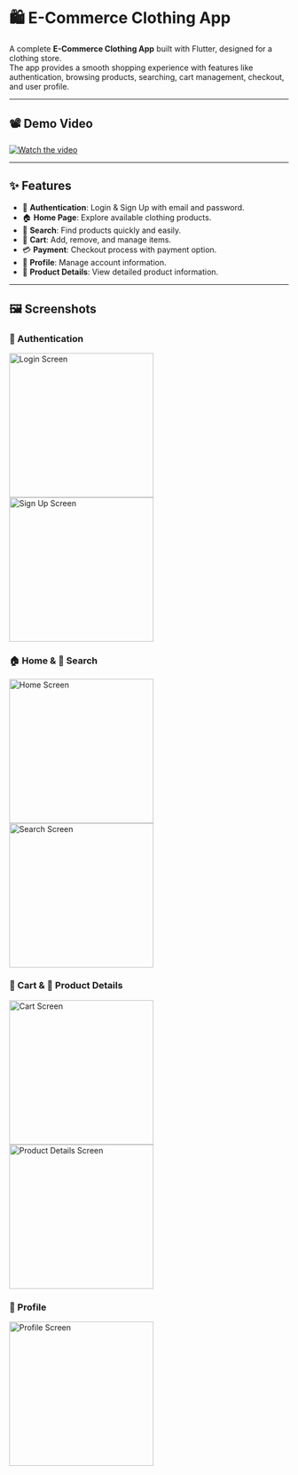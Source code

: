 # 🛍️ E-Commerce Clothing App

A complete **E-Commerce Clothing App** built with Flutter, designed for a clothing store.  
The app provides a smooth shopping experience with features like authentication, browsing products, searching, cart management, checkout, and user profile.

---

## 📽️ Demo Video
[![Watch the video](https://img.youtube.com/vi/5SZedpbuH6U/maxresdefault.jpg)](https://youtube.com/shorts/5SZedpbuH6U?feature=share)

---

## ✨ Features
- 🔐 **Authentication**: Login & Sign Up with email and password.  
- 🏠 **Home Page**: Explore available clothing products.  
- 🔎 **Search**: Find products quickly and easily.  
- 🛒 **Cart**: Add, remove, and manage items.  
- 💳 **Payment**: Checkout process with payment option.  
- 👤 **Profile**: Manage account information.  
- 👕 **Product Details**: View detailed product information.  

---

## 🖼️ Screenshots

### 🔐 Authentication
<p>
  <img src="assets/images/login.jpg" alt="Login Screen" width="260">
  <img src="assets/images/sign_up.jpg" alt="Sign Up Screen" width="260">
</p>

### 🏠 Home & 🔎 Search
<p>
  <img src="assets/images/home_page.jpg" alt="Home Screen" width="260">
  <img src="assets/images/search.jpg" alt="Search Screen" width="260">
</p>

### 🛒 Cart & 👕 Product Details
<p>
  <img src="assets/images/cart.jpg" alt="Cart Screen" width="260">
  <img src="assets/images/product_details.jpg" alt="Product Details Screen" width="260">
</p>

### 👤 Profile
<p>
  <img src="assets/images/profile.jpg" alt="Profile Screen" width="260">
</p>



